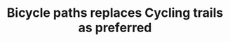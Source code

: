 ---
title: Bicycle paths replaces Cycling trails as preferred
longTitle: '"Bicycle paths" replaces "Cycling trails" as preferred term in November 2007.'
tags:
- gccommon
historyNote:
- "[[Cycling trails Bicycle paths]]"
---